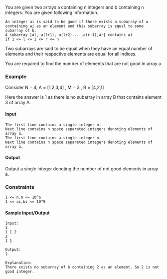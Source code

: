 You are given two arrays a containing n integers and b containing n integers. You are given following information.

```
An integer ai is said to be good if there exists a subarray of a containing ai as an element and this subarray is equal to some subarray of b.
A subarray |al, a(l+1), a(l+2)....,a(r-1),ar| contains ai 
if 1 <= l <= i <= r <= n
```

Two subarrays are said to be equal when they have an equal number of elements and their respective elements are equal for all indices.

You are required to find the number of elements that are not good in array a.

### Example

Consider N = 4, A = [1,2,3,4] , M = 3 , B = [4,2,1]

Here the answer is 1 as there is no subarray in array B that contains element 3 of array A.

#### Input

```
The first line contains a single integer n.
Next line contains n space separated integers denoting elements of array a.
The first line contains a single integer m.
Next line contains n space separated integers denoting elements of array b.
```

#### Output

Output a single integer denoting the number of not good elements in array a.

### Constraints

```
1 <= n.m <= 10^6
1 <= ai,bi <= 10^9
```

#### Sample Input/Output

```
Input:
3
1 1 2
2
1 1

Output:
1

Explanation:
There exists no subarray of b containing 2 as an element. So 2 is not good integer.
```

